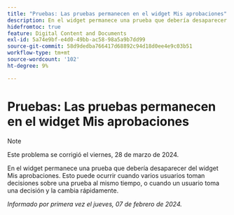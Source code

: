 ```yaml
---
title: "Pruebas: Las pruebas permanecen en el widget Mis aprobaciones"
description: En el widget permanece una prueba que debería desaparecer del widget Mis aprobaciones. Esto puede ocurrir cuando varios usuarios toman decisiones sobre una prueba al mismo tiempo, o cuando un usuario toma una decisión y la cambia rápidamente.
hidefromtoc: true
feature: Digital Content and Documents
exl-id: 5a74e9bf-e4d0-49bb-ac58-98a5a9b7dd99
source-git-commit: 58d9dedba766417d68892c94d18d0ee4e9c03b51
workflow-type: tm+mt
source-wordcount: '102'
ht-degree: 9%

---
```


# Pruebas: Las pruebas permanecen en el widget Mis aprobaciones

>[!NOTE]
>
>Este problema se corrigió el viernes, 28 de marzo de 2024.

En el widget permanece una prueba que debería desaparecer del widget Mis aprobaciones. Esto puede ocurrir cuando varios usuarios toman decisiones sobre una prueba al mismo tiempo, o cuando un usuario toma una decisión y la cambia rápidamente.

_Informado por primera vez el jueves, 07 de febrero de 2024._
